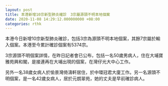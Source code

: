 ```yaml
---
layout: post
title: 本港新增10宗新型肺炎確診　3宗屬源頭不明本地個案
date: 2020-11-08 14:29:12.000000000 +08:00
categories: rthk
---
```


本港今日新增10宗新型肺炎確診，包括3宗為源頭不明本地個案，其餘7宗屬於輸入個案。本港至今累計確診個案有5374宗。

3宗源頭不明個案詳情，在昨日記者會已公布，包括一名50歲男病人，住在大埔寶雅苑興和閣，是接連再在大埔出現的個案，在灣仔光大中心工作。

另外一名38歲女病人於愉景灣倚濤軒居住，於中環冠君大廈工作。另一名源頭不明個案，是一名42歲女病人，居於元朗翠苑，她的丈夫是早前確診病人。
